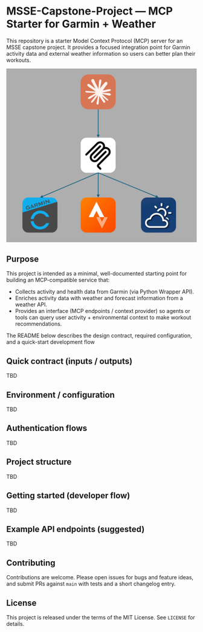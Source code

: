 # MSSE-Capstone-Project — MCP Starter for Garmin + Weather

This repository is a starter Model Context Protocol (MCP) server for an MSSE capstone project. It provides a focused integration point for Garmin activity data and external weather information so users can better plan their workouts.

![High Level Architecture](img/High.Level.Architecture.png)

## Purpose

This project is intended as a minimal, well-documented starting point for building an MCP-compatible service that:

- Collects activity and health data from Garmin (via Python Wrapper API).
- Enriches activity data with weather and forecast information from a weather API.
- Provides an interface (MCP endpoints / context provider) so agents or tools can query user activity + environmental context to make workout recommendations.

The README below describes the design contract, required configuration, and a quick-start development flow

## Quick contract (inputs / outputs)

TBD

## Environment / configuration

TBD

## Authentication flows

TBD

## Project structure

TBD

## Getting started (developer flow)

TBD

## Example API endpoints (suggested)

TBD

## Contributing

Contributions are welcome. Please open issues for bugs and feature ideas, and submit PRs against `main` with tests and a short changelog entry.

## License

This project is released under the terms of the MIT License. See `LICENSE` for details.
